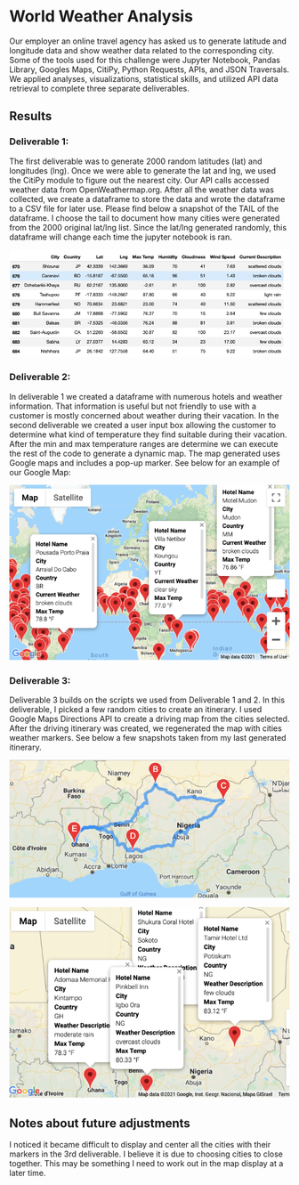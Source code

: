 # World Weather Analysis

Our employer an online travel agency has asked us to generate latitude and longitude data and show weather data related to the corresponding city.  Some of the tools used for this challenge were Jupyter Notebook, Pandas Library, Googles Maps, CitiPy, Python Requests, APIs, and JSON Traversals. We applied analyses, visualizations, statistical skills, and utilized API data retrieval to complete three separate deliverables. 

## Results

### Deliverable 1:
The first deliverable was to generate 2000 random latitudes (lat) and longitudes (lng).  Once we were able to generate the lat and lng, we used the CitiPy module to figure out the nearest city.  Our API calls accessed weather data from OpenWeathermap.org.  After all the weather data was collected, we create a dataframe to store the data and wrote the dataframe to a CSV file for later use.  Please find below a snapshot of the TAIL of the dataframe.   I choose the tail to document how many cities were generated from the 2000 original lat/lng list. Since the lat/lng generated randomly, this dataframe will change each time the jupyter notebook is ran.   

![](Weather_Database/Weather_Dataframe_tail.png)

### Deliverable 2:
In deliverable 1 we created a dataframe with numerous hotels and weather information.  That information is useful but not friendly to use with a customer is mostly concerned about weather during their vacation.  In the second deliverable we created a user input box allowing the customer to determine what kind of temperature they find suitable during their vacation.  After the min and max temperature ranges are determine we can execute the rest of the code to generate a dynamic map.  The map generated uses Google maps and includes a pop-up marker.  See below for an example of our Google Map:

![](Vacation_Search/WeatherPy_vacation_map.png)

### Deliverable 3:
Deliverable 3 builds on the scripts we used from Deliverable 1 and 2.  In this deliverable, I picked a few random cities to create an itinerary.  I used Google Maps Directions API to create a driving map from the cities selected.  After the driving itinerary was created, we regenerated the map with cities weather markers.  See below a few snapshots taken from my last generated itinerary.  

![](Vacation_Itinerary/WeatherPy_travel_map.png)


![](Vacation_Itinerary/WeatherPy_travel_map_markers.png)


## Notes about future adjustments
I noticed it became difficult to display and center all the cities with their markers in the 3rd deliverable.  I believe it is due to choosing cities to close together.  This may be something I need to work out in the map display at a later time. 



